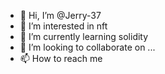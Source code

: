 - 👋 Hi, I’m @Jerry-37
- 👀 I’m interested in nft
- 🌱 I’m currently learning solidity
- 💞️ I’m looking to collaborate on ...
- 📫 How to reach me 

<!---
Jerry-37/Jerry-37 is a ✨ special ✨ repository because its `README.md` (this file) appears on your GitHub profile.
You can click the Preview link to take a look at your changes.
--->
